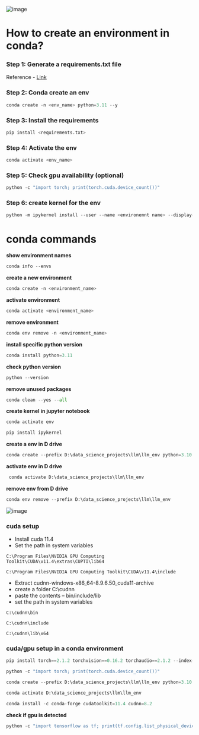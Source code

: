 ![image](https://github.com/SHRIDHARKN/data_science/assets/74343939/33871c2e-d40c-4263-bbe7-5479bc8eec07)
# How to create an environment in conda?
### Step 1: Generate a requirements.txt file
Reference - [Link](https://github.com/SHRIDHARKN/data_science/blob/main/requirements.md#llm-env-requirements)
### Step 2: Conda create an env
```python
conda create -n <env_name> python=3.11 --y
```
### Step 3: Install the requirements
```python
pip install <requirements.txt>
```
### Step 4: Activate the env
```python
conda activate <env_name>
```
### Step 5: Check gpu availability (optional)
```python
python -c "import torch; print(torch.cuda.device_count())"
```
### Step 6: create kernel for the env 
```python
python -m ipykernel install --user --name <environemnt name> --display-name "<display name>"
```

# conda commands
**show environment names**<br>
```python
conda info --envs
```
**create a new environment**<br>
```python
conda create -n <environment_name>
```
**activate environment**<br>
```python
conda activate <environment_name>
```
**remove environment**<br>
```python
conda env remove -n <environment_name>
```
**install specific python version**
```python
conda install python=3.11
```
**check python version**
```python
python --version
```
**remove unused packages**
```python
conda clean --yes --all
```
**create kernel in jupyter notebook**
```python
conda activate env
```
```python
pip install ipykernel
```

**create a env in D drive**
```python
conda create --prefix D:\data_science_projects\llm\llm_env python=3.10
```
**activate env in D drive**
```python
 conda activate D:\data_science_projects\llm\llm_env
```
**remove env from D drive**
```python
conda env remove --prefix D:\data_science_projects\llm\llm_env
```
![image](https://github.com/SHRIDHARKN/data_science/assets/74343939/79a0075c-6a3f-461f-803b-23a6f1f97aa4)<br>
### cuda setup
- Install cuda 11.4
- Set the path in system variables
```
C:\Program Files\NVIDIA GPU Computing Toolkit\CUDA\v11.4\extras\CUPTI\lib64
```
```
C:\Program Files\NVIDIA GPU Computing Toolkit\CUDA\v11.4\include
```
- Extract cudnn-windows-x86_64-8.9.6.50_cuda11-archive
- create a folder C:\cudnn
- paste the contents – bin/include/lib
- set the path in system variables
```
C:\cudnn\bin
```
```
C:\cudnn\include
```
```
C:\cudnn\lib\x64
```


### cuda/gpu setup in a conda environment
```python
pip install torch==2.1.2 torchvision==0.16.2 torchaudio==2.1.2 --index-url https://download.pytorch.org/whl/cu118
```
```python
python -c "import torch; print(torch.cuda.device_count())"
```
```python
conda create --prefix D:\data_science_projects\llm\llm_env python=3.10
```
```python
conda activate D:\data_science_projects\llm\llm_env
```
```python
conda install -c conda-forge cudatoolkit=11.4 cudnn=8.2
```

**check if gpu is detected**
```python
python -c "import tensorflow as tf; print(tf.config.list_physical_devices('GPU'))"
```
